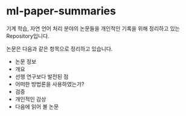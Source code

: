 # ml-paper-summaries
기계 학습, 자연 언어 처리 분야의 논문들을 개인적인 기록을 위해 정리하고 있는 Repository입니다.

논문은 다음과 같은 항목으로 정리하고 있습니다.

- 논문 정보
- 개요
- 선행 연구보다 발전된 점
- 어떠한 방법론을 사용하였는가?
- 검증
- 개인적인 감상
- 다음에 읽어 볼 논문

